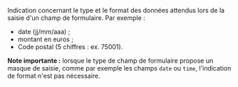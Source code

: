 Indication concernant le type et le format des données attendus lors de la saisie d'un champ de formulaire. Par exemple :

*   date (jj/mm/aaa) ;
*   montant en euros ;
*   Code postal (5 chiffres : ex. 75001).

**Note importante :** lorsque le type de champ de formulaire propose un masque de saisie, comme par exemple les champs `date` ou `time`, l'indication de format n'est pas nécessaire.
